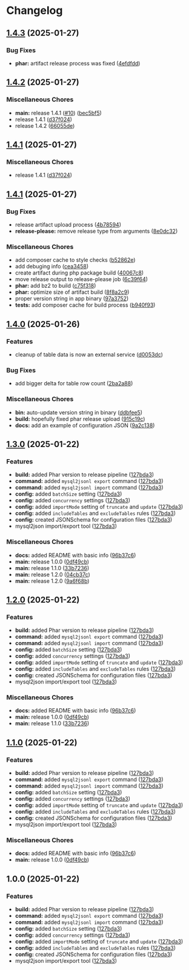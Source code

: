 # Changelog

## [1.4.3](https://github.com/EcomDev/mysql-to-jsonl/compare/1.4.2...1.4.3) (2025-01-27)


### Bug Fixes

* **phar:** artifact release process was fixed ([4efdfdd](https://github.com/EcomDev/mysql-to-jsonl/commit/4efdfddcc90845c1e73618141d547a8aa68bc1ef))

## [1.4.2](https://github.com/EcomDev/mysql-to-jsonl/compare/1.4.1...1.4.2) (2025-01-27)


### Miscellaneous Chores

* **main:** release 1.4.1 ([#10](https://github.com/EcomDev/mysql-to-jsonl/issues/10)) ([bec5bf5](https://github.com/EcomDev/mysql-to-jsonl/commit/bec5bf5a8bbe5c273a33895ca737212e2ca841d4))
* release 1.4.1 ([d37f024](https://github.com/EcomDev/mysql-to-jsonl/commit/d37f0248df8fe8ac13afbdee2cc6bf61a88e3580))
* release 1.4.2 ([66055de](https://github.com/EcomDev/mysql-to-jsonl/commit/66055de5c729f1a4df90676da88929695c310fa4))

## [1.4.1](https://github.com/EcomDev/mysql-to-jsonl/compare/1.4.1...1.4.1) (2025-01-27)


### Miscellaneous Chores

* release 1.4.1 ([d37f024](https://github.com/EcomDev/mysql-to-jsonl/commit/d37f0248df8fe8ac13afbdee2cc6bf61a88e3580))

## [1.4.1](https://github.com/EcomDev/mysql-to-jsonl/compare/v1.4.0...1.4.1) (2025-01-27)


### Bug Fixes

* release artifact upload process ([4b78594](https://github.com/EcomDev/mysql-to-jsonl/commit/4b785944c569186066c11d5a3c6cf24d6ca6075d))
* **release-please:** remove release type from arguments ([8e0dc32](https://github.com/EcomDev/mysql-to-jsonl/commit/8e0dc321c3b4fc40d3649e0889dbe8d26c2b5d86))


### Miscellaneous Chores

* add composer cache to style checks ([b52862e](https://github.com/EcomDev/mysql-to-jsonl/commit/b52862e0dcc70014a20d3225651be41f0b2ad57a))
* add debuging info ([cea3458](https://github.com/EcomDev/mysql-to-jsonl/commit/cea3458c248b0850d6213de2881d5c4ef6f8021c))
* create artifact during php package build ([40067c8](https://github.com/EcomDev/mysql-to-jsonl/commit/40067c8a33c8732d6b2d488488a9a70b39261e87))
* move release output to release-please job ([6c39f64](https://github.com/EcomDev/mysql-to-jsonl/commit/6c39f647a17cf561185e31b4e2998824a5312829))
* **phar:** add bz2 to build ([c75f318](https://github.com/EcomDev/mysql-to-jsonl/commit/c75f3183c234af52880a4cd8dff874227a25d672))
* **phar:** optimize size of artifact build ([8f8a2c9](https://github.com/EcomDev/mysql-to-jsonl/commit/8f8a2c9dbd8b4651926f9f9d14ba7f076eb6bb7c))
* proper version string in app binary ([97a3752](https://github.com/EcomDev/mysql-to-jsonl/commit/97a375246e3f1a0dcb3adfcc8e91f2f4d31a79c4))
* **tests:** add composer cache for build process ([b940f93](https://github.com/EcomDev/mysql-to-jsonl/commit/b940f935e233a72879e3eb39f313324f3d779ad5))

## [1.4.0](https://github.com/EcomDev/mysql-to-jsonl/compare/v1.3.0...v1.4.0) (2025-01-26)


### Features

* cleanup of table data is now an external service ([d0053dc](https://github.com/EcomDev/mysql-to-jsonl/commit/d0053dc39c9fad9bc14554effbba75e110071201))


### Bug Fixes

* add bigger delta for table row count ([2ba2a88](https://github.com/EcomDev/mysql-to-jsonl/commit/2ba2a885b0a022ea42460cc68d7c825c5b47cc0a))


### Miscellaneous Chores

* **bin:** auto-update version string in binary ([ddbfee5](https://github.com/EcomDev/mysql-to-jsonl/commit/ddbfee5f1e94662be5d2f4dd76d5b950a9d2f6bf))
* **build:** hopefully fixed phar release upload ([915c19c](https://github.com/EcomDev/mysql-to-jsonl/commit/915c19c828e19d16b06707c80555910a51912a62))
* **docs:** add an example of configuration JSON ([9a2c138](https://github.com/EcomDev/mysql-to-jsonl/commit/9a2c138091c0c525c34fd54e3ad98a833afdf126))

## [1.3.0](https://github.com/EcomDev/mysql-to-jsonl/compare/v1.2.0...v1.3.0) (2025-01-22)


### Features

* **build:** added Phar version to release pipeline ([127bda3](https://github.com/EcomDev/mysql-to-jsonl/commit/127bda3933a6c5be40eac89a5b2524d3ac7ebaab))
* **command:** added `mysql2jsonl export` command ([127bda3](https://github.com/EcomDev/mysql-to-jsonl/commit/127bda3933a6c5be40eac89a5b2524d3ac7ebaab))
* **command:** added `mysql2jsonl import` command ([127bda3](https://github.com/EcomDev/mysql-to-jsonl/commit/127bda3933a6c5be40eac89a5b2524d3ac7ebaab))
* **config:** added `batchSize` setting ([127bda3](https://github.com/EcomDev/mysql-to-jsonl/commit/127bda3933a6c5be40eac89a5b2524d3ac7ebaab))
* **config:** added `concurrency` settings ([127bda3](https://github.com/EcomDev/mysql-to-jsonl/commit/127bda3933a6c5be40eac89a5b2524d3ac7ebaab))
* **config:** added `importMode` setting of `truncate` and `update` ([127bda3](https://github.com/EcomDev/mysql-to-jsonl/commit/127bda3933a6c5be40eac89a5b2524d3ac7ebaab))
* **config:** added `includeTables` and `excludeTables` rules ([127bda3](https://github.com/EcomDev/mysql-to-jsonl/commit/127bda3933a6c5be40eac89a5b2524d3ac7ebaab))
* **config:** created JSONSchema for configuration files ([127bda3](https://github.com/EcomDev/mysql-to-jsonl/commit/127bda3933a6c5be40eac89a5b2524d3ac7ebaab))
* mysql2json import/export tool ([127bda3](https://github.com/EcomDev/mysql-to-jsonl/commit/127bda3933a6c5be40eac89a5b2524d3ac7ebaab))


### Miscellaneous Chores

* **docs:** added README with basic info ([96b37c6](https://github.com/EcomDev/mysql-to-jsonl/commit/96b37c621ff02611d7bae9558f2e622e78de7824))
* **main:** release 1.0.0 ([0df49cb](https://github.com/EcomDev/mysql-to-jsonl/commit/0df49cb34f8f0455e39ab02fe9bb6c423801fd01))
* **main:** release 1.1.0 ([33b7236](https://github.com/EcomDev/mysql-to-jsonl/commit/33b723643f8eb77e32e51d752cc1c4ce37a391bb))
* **main:** release 1.2.0 ([04cb37c](https://github.com/EcomDev/mysql-to-jsonl/commit/04cb37c5a0b882c4808ee7ec6d3cf81c45c5db30))
* **main:** release 1.2.0  ([9a6f68b](https://github.com/EcomDev/mysql-to-jsonl/commit/9a6f68b27f0b07626ac94b6967556328cddacc3d))

## [1.2.0](https://github.com/EcomDev/mysql-to-jsonl/compare/v1.1.0...v1.2.0) (2025-01-22)


### Features

* **build:** added Phar version to release pipeline ([127bda3](https://github.com/EcomDev/mysql-to-jsonl/commit/127bda3933a6c5be40eac89a5b2524d3ac7ebaab))
* **command:** added `mysql2jsonl export` command ([127bda3](https://github.com/EcomDev/mysql-to-jsonl/commit/127bda3933a6c5be40eac89a5b2524d3ac7ebaab))
* **command:** added `mysql2jsonl import` command ([127bda3](https://github.com/EcomDev/mysql-to-jsonl/commit/127bda3933a6c5be40eac89a5b2524d3ac7ebaab))
* **config:** added `batchSize` setting ([127bda3](https://github.com/EcomDev/mysql-to-jsonl/commit/127bda3933a6c5be40eac89a5b2524d3ac7ebaab))
* **config:** added `concurrency` settings ([127bda3](https://github.com/EcomDev/mysql-to-jsonl/commit/127bda3933a6c5be40eac89a5b2524d3ac7ebaab))
* **config:** added `importMode` setting of `truncate` and `update` ([127bda3](https://github.com/EcomDev/mysql-to-jsonl/commit/127bda3933a6c5be40eac89a5b2524d3ac7ebaab))
* **config:** added `includeTables` and `excludeTables` rules ([127bda3](https://github.com/EcomDev/mysql-to-jsonl/commit/127bda3933a6c5be40eac89a5b2524d3ac7ebaab))
* **config:** created JSONSchema for configuration files ([127bda3](https://github.com/EcomDev/mysql-to-jsonl/commit/127bda3933a6c5be40eac89a5b2524d3ac7ebaab))
* mysql2json import/export tool ([127bda3](https://github.com/EcomDev/mysql-to-jsonl/commit/127bda3933a6c5be40eac89a5b2524d3ac7ebaab))


### Miscellaneous Chores

* **docs:** added README with basic info ([96b37c6](https://github.com/EcomDev/mysql-to-jsonl/commit/96b37c621ff02611d7bae9558f2e622e78de7824))
* **main:** release 1.0.0 ([0df49cb](https://github.com/EcomDev/mysql-to-jsonl/commit/0df49cb34f8f0455e39ab02fe9bb6c423801fd01))
* **main:** release 1.1.0 ([33b7236](https://github.com/EcomDev/mysql-to-jsonl/commit/33b723643f8eb77e32e51d752cc1c4ce37a391bb))

## [1.1.0](https://github.com/EcomDev/mysql-to-jsonl/compare/v1.0.0...v1.1.0) (2025-01-22)


### Features

* **build:** added Phar version to release pipeline ([127bda3](https://github.com/EcomDev/mysql-to-jsonl/commit/127bda3933a6c5be40eac89a5b2524d3ac7ebaab))
* **command:** added `mysql2jsonl export` command ([127bda3](https://github.com/EcomDev/mysql-to-jsonl/commit/127bda3933a6c5be40eac89a5b2524d3ac7ebaab))
* **command:** added `mysql2jsonl import` command ([127bda3](https://github.com/EcomDev/mysql-to-jsonl/commit/127bda3933a6c5be40eac89a5b2524d3ac7ebaab))
* **config:** added `batchSize` setting ([127bda3](https://github.com/EcomDev/mysql-to-jsonl/commit/127bda3933a6c5be40eac89a5b2524d3ac7ebaab))
* **config:** added `concurrency` settings ([127bda3](https://github.com/EcomDev/mysql-to-jsonl/commit/127bda3933a6c5be40eac89a5b2524d3ac7ebaab))
* **config:** added `importMode` setting of `truncate` and `update` ([127bda3](https://github.com/EcomDev/mysql-to-jsonl/commit/127bda3933a6c5be40eac89a5b2524d3ac7ebaab))
* **config:** added `includeTables` and `excludeTables` rules ([127bda3](https://github.com/EcomDev/mysql-to-jsonl/commit/127bda3933a6c5be40eac89a5b2524d3ac7ebaab))
* **config:** created JSONSchema for configuration files ([127bda3](https://github.com/EcomDev/mysql-to-jsonl/commit/127bda3933a6c5be40eac89a5b2524d3ac7ebaab))
* mysql2json import/export tool ([127bda3](https://github.com/EcomDev/mysql-to-jsonl/commit/127bda3933a6c5be40eac89a5b2524d3ac7ebaab))


### Miscellaneous Chores

* **docs:** added README with basic info ([96b37c6](https://github.com/EcomDev/mysql-to-jsonl/commit/96b37c621ff02611d7bae9558f2e622e78de7824))
* **main:** release 1.0.0 ([0df49cb](https://github.com/EcomDev/mysql-to-jsonl/commit/0df49cb34f8f0455e39ab02fe9bb6c423801fd01))

## 1.0.0 (2025-01-22)


### Features

* **build:** added Phar version to release pipeline ([127bda3](https://github.com/EcomDev/mysql-to-jsonl/commit/127bda3933a6c5be40eac89a5b2524d3ac7ebaab))
* **command:** added `mysql2jsonl export` command ([127bda3](https://github.com/EcomDev/mysql-to-jsonl/commit/127bda3933a6c5be40eac89a5b2524d3ac7ebaab))
* **command:** added `mysql2jsonl import` command ([127bda3](https://github.com/EcomDev/mysql-to-jsonl/commit/127bda3933a6c5be40eac89a5b2524d3ac7ebaab))
* **config:** added `batchSize` setting ([127bda3](https://github.com/EcomDev/mysql-to-jsonl/commit/127bda3933a6c5be40eac89a5b2524d3ac7ebaab))
* **config:** added `concurrency` settings ([127bda3](https://github.com/EcomDev/mysql-to-jsonl/commit/127bda3933a6c5be40eac89a5b2524d3ac7ebaab))
* **config:** added `importMode` setting of `truncate` and `update` ([127bda3](https://github.com/EcomDev/mysql-to-jsonl/commit/127bda3933a6c5be40eac89a5b2524d3ac7ebaab))
* **config:** added `includeTables` and `excludeTables` rules ([127bda3](https://github.com/EcomDev/mysql-to-jsonl/commit/127bda3933a6c5be40eac89a5b2524d3ac7ebaab))
* **config:** created JSONSchema for configuration files ([127bda3](https://github.com/EcomDev/mysql-to-jsonl/commit/127bda3933a6c5be40eac89a5b2524d3ac7ebaab))
* mysql2json import/export tool ([127bda3](https://github.com/EcomDev/mysql-to-jsonl/commit/127bda3933a6c5be40eac89a5b2524d3ac7ebaab))
